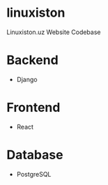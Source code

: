 # linuxiston

Linuxiston.uz Website Codebase

# Backend

- Django

# Frontend

- React

# Database

- PostgreSQL
